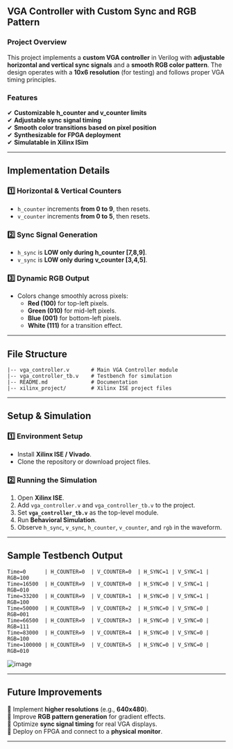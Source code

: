 ## **VGA Controller with Custom Sync and RGB Pattern**  

### **Project Overview**  
This project implements a **custom VGA controller** in Verilog with **adjustable horizontal and vertical sync signals** and a **smooth RGB color pattern**. The design operates with a **10x6 resolution** (for testing) and follows proper VGA timing principles.

### **Features**
✔ **Customizable h_counter and v_counter limits**  
✔ **Adjustable sync signal timing**  
✔ **Smooth color transitions based on pixel position**  
✔ **Synthesizable for FPGA deployment**  
✔ **Simulatable in Xilinx ISim**  

---

## **Implementation Details**
### **1️⃣ Horizontal & Vertical Counters**
- `h_counter` increments **from 0 to 9**, then resets.
- `v_counter` increments **from 0 to 5**, then resets.

### **2️⃣ Sync Signal Generation**
- `h_sync` is **LOW only during h_counter [7,8,9]**.
- `v_sync` is **LOW only during v_counter [3,4,5]**.

### **3️⃣ Dynamic RGB Output**
- Colors change smoothly across pixels:
  - **Red (100)** for top-left pixels.
  - **Green (010)** for mid-left pixels.
  - **Blue (001)** for bottom-left pixels.
  - **White (111)** for a transition effect.

---

## **File Structure**
```
|-- vga_controller.v       # Main VGA Controller module
|-- vga_controller_tb.v    # Testbench for simulation
|-- README.md              # Documentation
|-- xilinx_project/        # Xilinx ISE project files
```

---

## **Setup & Simulation**
### **1️⃣ Environment Setup**
- Install **Xilinx ISE / Vivado**.
- Clone the repository or download project files.

### **2️⃣ Running the Simulation**
1. Open **Xilinx ISE**.
2. Add `vga_controller.v` and `vga_controller_tb.v` to the project.
3. Set **`vga_controller_tb.v`** as the top-level module.
4. Run **Behavioral Simulation**.
5. Observe `h_sync`, `v_sync`, `h_counter`, `v_counter`, and `rgb` in the waveform.

---

## **Sample Testbench Output**
```
Time=0      | H_COUNTER=0  | V_COUNTER=0  | H_SYNC=1 | V_SYNC=1 | RGB=100
Time=16500  | H_COUNTER=9  | V_COUNTER=0  | H_SYNC=0 | V_SYNC=1 | RGB=010
Time=33200  | H_COUNTER=9  | V_COUNTER=1  | H_SYNC=0 | V_SYNC=1 | RGB=100
Time=50000  | H_COUNTER=9  | V_COUNTER=2  | H_SYNC=0 | V_SYNC=0 | RGB=001
Time=66500  | H_COUNTER=9  | V_COUNTER=3  | H_SYNC=0 | V_SYNC=0 | RGB=111
Time=83000  | H_COUNTER=9  | V_COUNTER=4  | H_SYNC=0 | V_SYNC=0 | RGB=100
Time=100000 | H_COUNTER=9  | V_COUNTER=5  | H_SYNC=0 | V_SYNC=0 | RGB=010
```
![image](https://github.com/user-attachments/assets/1ab210b9-7380-47a4-bb91-deabc26ec07c)

---

## **Future Improvements**
🔹 Implement **higher resolutions** (e.g., **640x480**).  
🔹 Improve **RGB pattern generation** for gradient effects.  
🔹 Optimize **sync signal timing** for real VGA displays.  
🔹 Deploy on FPGA and connect to a **physical monitor**.  

---
